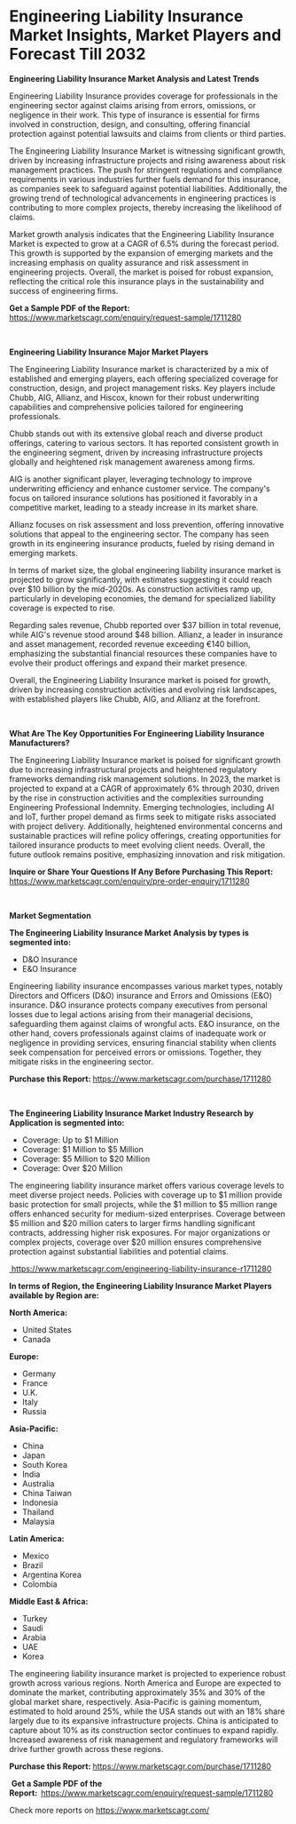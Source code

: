 <p><h1>Engineering Liability Insurance Market Insights, Market Players and Forecast Till 2032</h1></p><p><strong>Engineering Liability Insurance Market Analysis and Latest Trends</strong></p>
<p><p>Engineering Liability Insurance provides coverage for professionals in the engineering sector against claims arising from errors, omissions, or negligence in their work. This type of insurance is essential for firms involved in construction, design, and consulting, offering financial protection against potential lawsuits and claims from clients or third parties.</p><p>The Engineering Liability Insurance Market is witnessing significant growth, driven by increasing infrastructure projects and rising awareness about risk management practices. The push for stringent regulations and compliance requirements in various industries further fuels demand for this insurance, as companies seek to safeguard against potential liabilities. Additionally, the growing trend of technological advancements in engineering practices is contributing to more complex projects, thereby increasing the likelihood of claims.</p><p>Market growth analysis indicates that the Engineering Liability Insurance Market is expected to grow at a CAGR of 6.5% during the forecast period. This growth is supported by the expansion of emerging markets and the increasing emphasis on quality assurance and risk assessment in engineering projects. Overall, the market is poised for robust expansion, reflecting the critical role this insurance plays in the sustainability and success of engineering firms.</p></p>
<p><strong>Get a Sample PDF of the Report:&nbsp;</strong> <a href="https://www.marketscagr.com/enquiry/request-sample/1711280?utm_campaign=1999&utm_medium=2&utm_source=Github&utm_content=ia&utm_term=10012025&utm_id=engineering-liability-insurance">https://www.marketscagr.com/enquiry/request-sample/1711280</a></p>
<p>&nbsp;</p>
<p><strong>Engineering Liability Insurance Major Market Players</strong></p>
<p><p>The Engineering Liability Insurance market is characterized by a mix of established and emerging players, each offering specialized coverage for construction, design, and project management risks. Key players include Chubb, AIG, Allianz, and Hiscox, known for their robust underwriting capabilities and comprehensive policies tailored for engineering professionals.</p><p>Chubb stands out with its extensive global reach and diverse product offerings, catering to various sectors. It has reported consistent growth in the engineering segment, driven by increasing infrastructure projects globally and heightened risk management awareness among firms.</p><p>AIG is another significant player, leveraging technology to improve underwriting efficiency and enhance customer service. The company's focus on tailored insurance solutions has positioned it favorably in a competitive market, leading to a steady increase in its market share.</p><p>Allianz focuses on risk assessment and loss prevention, offering innovative solutions that appeal to the engineering sector. The company has seen growth in its engineering insurance products, fueled by rising demand in emerging markets.</p><p>In terms of market size, the global engineering liability insurance market is projected to grow significantly, with estimates suggesting it could reach over $10 billion by the mid-2020s. As construction activities ramp up, particularly in developing economies, the demand for specialized liability coverage is expected to rise.</p><p>Regarding sales revenue, Chubb reported over $37 billion in total revenue, while AIG's revenue stood around $48 billion. Allianz, a leader in insurance and asset management, recorded revenue exceeding €140 billion, emphasizing the substantial financial resources these companies have to evolve their product offerings and expand their market presence.</p><p>Overall, the Engineering Liability Insurance market is poised for growth, driven by increasing construction activities and evolving risk landscapes, with established players like Chubb, AIG, and Allianz at the forefront.</p></p>
<p>&nbsp;</p>
<p><strong>What Are The Key Opportunities For Engineering Liability Insurance Manufacturers?</strong></p>
<p><p>The Engineering Liability Insurance market is poised for significant growth due to increasing infrastructural projects and heightened regulatory frameworks demanding risk management solutions. In 2023, the market is projected to expand at a CAGR of approximately 6% through 2030, driven by the rise in construction activities and the complexities surrounding Engineering Professional Indemnity. Emerging technologies, including AI and IoT, further propel demand as firms seek to mitigate risks associated with project delivery. Additionally, heightened environmental concerns and sustainable practices will refine policy offerings, creating opportunities for tailored insurance products to meet evolving client needs. Overall, the future outlook remains positive, emphasizing innovation and risk mitigation.</p></p>
<p><strong>Inquire or Share Your Questions If Any Before Purchasing This Report:</strong> <a href="https://www.marketscagr.com/enquiry/pre-order-enquiry/1711280?utm_campaign=1999&utm_medium=2&utm_source=Github&utm_content=ia&utm_term=10012025&utm_id=engineering-liability-insurance">https://www.marketscagr.com/enquiry/pre-order-enquiry/1711280</a></p>
<p>&nbsp;</p>
<p><strong>Market Segmentation</strong></p>
<p><strong>The Engineering Liability Insurance Market Analysis by types is segmented into:</strong></p>
<p><ul><li>D&O Insurance</li><li>E&O Insurance</li></ul></p>
<p><p>Engineering liability insurance encompasses various market types, notably Directors and Officers (D&O) insurance and Errors and Omissions (E&O) insurance. D&O insurance protects company executives from personal losses due to legal actions arising from their managerial decisions, safeguarding them against claims of wrongful acts. E&O insurance, on the other hand, covers professionals against claims of inadequate work or negligence in providing services, ensuring financial stability when clients seek compensation for perceived errors or omissions. Together, they mitigate risks in the engineering sector.</p></p>
<p><strong>Purchase this Report:&nbsp;</strong><a href="https://www.marketscagr.com/purchase/1711280?utm_campaign=1999&utm_medium=2&utm_source=Github&utm_content=ia&utm_term=10012025&utm_id=engineering-liability-insurance">https://www.marketscagr.com/purchase/1711280</a></p>
<p>&nbsp;</p>
<p><strong>The Engineering Liability Insurance Market Industry Research by Application is segmented into:</strong></p>
<p><ul><li>Coverage: Up to $1 Million</li><li>Coverage: $1 Million to $5 Million</li><li>Coverage: $5 Million to $20 Million</li><li>Coverage: Over $20 Million</li></ul></p>
<p><p>The engineering liability insurance market offers various coverage levels to meet diverse project needs. Policies with coverage up to $1 million provide basic protection for small projects, while the $1 million to $5 million range offers enhanced security for medium-sized enterprises. Coverage between $5 million and $20 million caters to larger firms handling significant contracts, addressing higher risk exposures. For major organizations or complex projects, coverage over $20 million ensures comprehensive protection against substantial liabilities and potential claims.</p></p>
<p><a href="https://www.marketscagr.com/engineering-liability-insurance-r1711280?utm_campaign=1999&utm_medium=2&utm_source=Github&utm_content=ia&utm_term=10012025&utm_id=engineering-liability-insurance">&nbsp;https://www.marketscagr.com/engineering-liability-insurance-r1711280</a></p>
<p><strong>In terms of Region, the Engineering Liability Insurance Market Players available by Region are:</strong></p>
<p>
    <p> <strong> North America: </strong>
        <ul>
            <li>United States</li>
            <li>Canada</li>
        </ul>
        </p> 
    <p> <strong> Europe: </strong>
        <ul>
            <li>Germany</li>
            <li>France</li>
            <li>U.K.</li>
            <li>Italy</li>
            <li>Russia</li>
        </ul>
        </p> 
    <p> <strong> Asia-Pacific: </strong>
        <ul>
            <li>China</li>
            <li>Japan</li>
            <li>South Korea</li>
            <li>India</li>
            <li>Australia</li>
            <li>China Taiwan</li>
            <li>Indonesia</li>
            <li>Thailand</li>
            <li>Malaysia</li>
        </ul>
        </p> 
    <p> <strong> Latin America: </strong>
        <ul>
            <li>Mexico</li>
            <li>Brazil</li>
            <li>Argentina Korea</li>
            <li>Colombia</li>
        </ul>
        </p> 
    <p> <strong> Middle East & Africa: </strong>
        <ul>
            <li>Turkey</li>
            <li>Saudi</li>
            <li>Arabia</li>
            <li>UAE</li>
            <li>Korea</li>
        </ul>
    </p>
    </p>
<p><p>The engineering liability insurance market is projected to experience robust growth across various regions. North America and Europe are expected to dominate the market, contributing approximately 35% and 30% of the global market share, respectively. Asia-Pacific is gaining momentum, estimated to hold around 25%, while the USA stands out with an 18% share largely due to its expansive infrastructure projects. China is anticipated to capture about 10% as its construction sector continues to expand rapidly. Increased awareness of risk management and regulatory frameworks will drive further growth across these regions.</p></p>
<p><strong>Purchase this Report: </strong><a href="https://www.marketscagr.com/purchase/1711280?utm_campaign=1999&utm_medium=2&utm_source=Github&utm_content=ia&utm_term=10012025&utm_id=engineering-liability-insurance">https://www.marketscagr.com/purchase/1711280</a></p>
<p>&nbsp;<strong>Get a Sample PDF of the Report:&nbsp;&nbsp;</strong><a href="https://www.marketscagr.com/enquiry/request-sample/1711280?utm_campaign=1999&utm_medium=2&utm_source=Github&utm_content=ia&utm_term=10012025&utm_id=engineering-liability-insurance">https://www.marketscagr.com/enquiry/request-sample/1711280</a></p>
<p><strong></strong></p>
<p>Check more reports on <a href="https://www.marketscagr.com/?utm_campaign=1999&utm_medium=2&utm_source=Github&utm_content=ia&utm_term=10012025&utm_id=engineering-liability-insurance">https://www.marketscagr.com/</a></p>